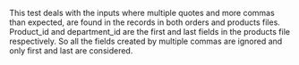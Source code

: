 This test deals with the inputs where multiple quotes and more commas than expected, are found in the records in both orders and products files.
Product_id and department_id are the first and last fields in the products file respectively. So all the fields created by multiple commas are ignored and only first and last are considered.
